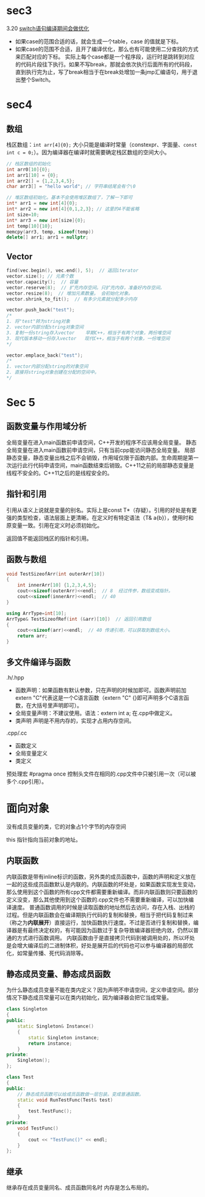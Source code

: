 # sec3
3.20
[switch语句编译期间会做优化](https://zhuanlan.zhihu.com/p/519272545)
* 如果case的范围合适的话，就会生成一个table，case 的值就是下标。
* 如果case的范围不合适，且开了编译优化，那么也有可能使用二分查找的方式来匹配对应的下标。
实际上每个case都是一个程序段，运行时是跳转到对应的代码片段往下执行。如果不写break，那就会依次执行后面所有的代码段，直到执行完为止，写了break相当于在break处增加一条jmp汇编语句，用于退出整个Switch。


# sec4

## 数组

栈区数组：`int arr[4]{0};`  大小只能是编译时常量（constexpr、字面量、`const int c = 0;`）。因为编译器在编译时就需要确定栈区数组的空间大小。

```c++
// 栈区数组的初始化
int arr0[10]{0};
int arr1[10] = {0};
int arr2[] = {1,2,3,4,5};
char arr3[] = "hello world"; // 字符串结尾会有个\0

// 堆区数组初始化。基本不会使用堆区数组了，了解一下即可
int* arr1 = new int[4]{0};
int* arr2 = new int[4]{0,1,2,3}; // 这里的4不能省略
int size=10;
int* arr3 = new int[size]{0};
int temp[10]{10};
memcpy(arr3, temp, sizeof(temp))
delete[] arr1; arr1 = nullptr;
```


## Vector
```c++
find(vec.begin(), vec.end(), 5);  // 返回iterator
vector.size(); // 元素个数
vector.capacity();  // 容量
vector.reserve(8);  // 扩充内存空间。只扩充内存，准备好内存空间。
vector.resize(8);  // 增加元素数量。 会初始化对象。
vector.shrink_to_fit();  // 有多少元素就分配多少内存

vector.push_back("test");
/*
1. 将"test"转为string对象
2. vector内部分配string对象空间
3. 复制一份string存入vector    早期C++，相当于有两个对象，两份堆空间
3. 现代版本移动一份存入vector   现代C++，相当于有两个对象，一份堆空间
*/

vector.emplace_back("test");
/*
1. vector内部分配string的对象空间
2. 直接将string对象创建在分配的空间中。
*/
```


# Sec 5

## 函数变量与作用域分析
全局变量在进入main函数前申请空间，C++开发的程序不应该用全局变量。
静态全局变量在进入main函数前申请空间，只有当前cpp能访问静态全局变量。
局部静态变量，静态变量出栈之后不会销毁，作用域仅限于函数内部。生命周期是第一次运行此行代码申请空间，main函数结束后销毁。C++11之前的局部静态变量是线程不安全的。C++11之后的是线程安全的。

## 指针和引用
引用从语义上说就是变量的别名。实际上是const T*（存疑）。引用的好处是有更强的类型检查，语法层面上更清晰。在定义时有特定语法（T& a{b}），使用时和原变量一致。引用在定义时必须初始化。

返回值不能返回栈区的指针和引用。

## 函数与数组
```C++
void TestSizeofArr(int outerArr[10])
{
    int innerArr[10] {1,2,3,4,5};
    cout<<sizeof(outerArr)<<endl;  // 8  经过传参，数组变成指针。
    cout<<sizeof(innerArr)<<endl;  // 40 
} 

using ArrType=int[10];
ArrType& TestSizeofRef(int (&arr)[10])  // 返回引用数组
{
    cout<<sizeof(arr)<<endl;  // 40 传递引用，可以获取到数组大小。
    return arr;
}
```

## 多文件编译与函数
.h/.hpp
* 函数声明：如果函数有默认参数，只在声明的时候加即可。函数声明前加extern "C"代表这是一个C语言函数（extern "C" {}即可声明多个C语言函数，在大括号里声明即可）。
* 全局变量声明：不建议使用。语法：extern int a;  在.cpp中做定义。
* 类声明
声明是不用内存的，实现才占用内存空间。

.cpp/.cc
* 函数定义
* 全局变量定义
* 类定义

预处理宏
#pragma once   控制头文件在相同的.cpp文件中只被引用一次（可以被多个.cpp引用）。

# 面向对象
没有成员变量的类，它的对象占1个字节的内存空间

this 指针指向当前对象的地址。

## 内联函数

内联函数是带有inline标识的函数，另外类的成员函数中，函数的声明和定义放在一起的这些成员函数默认是内联的。内联函数的坏处是，如果函数实现发生变动，那么使用到这个函数的所有cpp文件都需要重新编译。而非内联函数则只要函数的定义没变，那么其他使用到这个函数的.cpp文件也不需要重新编译，可以加快编译速度。
普通函数调用的时候是读取函数的地址然后去访问，存在入栈、出栈的过程。但是内联函数会在编译期执行代码的复制和替换，相当于把代码复制过来（称之为**内联展开**）直接运行，加快函数执行速度。不过是否进行复制和替换，编译器是有最终决定权的，有可能因为函数过于复杂导致编译器拒绝内敛，仍然以普通的方式进行函数调用。
内联函数由于是直接拷贝代码到被调用处的，所以坏处是会增大编译后的二进制体积，好处是展开后的代码也可以参与编译器的局部优化，如常量传播、死代码消除等。

## 静态成员变量、静态成员函数
为什么静态成员变量不能在类内定义？因为声明不申请空间，定义申请空间。部分情况下静态成员常量可以在类内初始化，因为编译器会把它当成常量。

```C++
class Singleton
{
public:
    static Singleton& Instance()
    {
        static Singleton instance;
        return instance;
    }
private:
    Singleton();
};
```
```C++
class Test
{
public:
    // 静态成员函数可以给成员函数做一层包装。变成普通函数。
    static void RunTestFunc(Test& test)
    {
        test.TestFunc();
    }
private:
    void TestFunc()
    {
        cout << "TestFunc()" << endl;
    }
};
```

## 继承
继承存在成员变量同名、成员函数同名时  内存是怎么布局的。